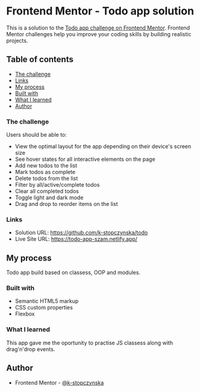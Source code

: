 # Frontend Mentor - Todo app solution

This is a solution to the [Todo app challenge on Frontend Mentor](https://www.frontendmentor.io/challenges/todo-app-Su1_KokOW). Frontend Mentor challenges help you improve your coding skills by building realistic projects. 

## Table of contents

  - [The challenge](#the-challenge)
  - [Links](#links)
  - [My process](#my-process)
  - [Built with](#built-with)
  - [What I learned](#what-i-learned)
  - [Author](#author)

### The challenge

Users should be able to:

- View the optimal layout for the app depending on their device's screen size
- See hover states for all interactive elements on the page
- Add new todos to the list
- Mark todos as complete
- Delete todos from the list
- Filter by all/active/complete todos
- Clear all completed todos
- Toggle light and dark mode
- Drag and drop to reorder items on the list


### Links

- Solution URL: https://github.com/k-stopczynska/todo
- Live Site URL: https://todo-app-szam.netlify.app/

## My process

Todo app build based on classess, OOP and modules.

### Built with

- Semantic HTML5 markup
- CSS custom properties
- Flexbox

### What I learned

This app gave me the oportunity to practise JS classess along with drag'n'drop events.

## Author

- Frontend Mentor - [@k-stopczynska](https://www.frontendmentor.io/profile/k-stopczynska)


